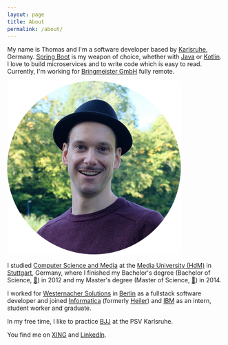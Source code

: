 ```yaml
---
layout: page
title: About
permalink: /about/
---
```


My name is Thomas and I'm a software developer based by [Karlsruhe](https://de.wikipedia.org/wiki/Karlsruhe), Germany. 
[Spring Boot](https://spring.io/projects/spring-boot) is my weapon of choice, whether with [Java](https://www.java.com/) or [Kotlin](https://kotlinlang.org/).
I love to build microservices and to write code which is easy to read.
Currently, I'm working for [Bringmeister GmbH](http://bringmeister.de) fully remote.

<img class="no-border" src="/images/avatar-round.png">

I studied [Computer Science and Media](http://www.mi.hdm-stuttgart.de/csm) at the [Media University (HdM)](http://www.hdm-stuttgart.de "HdM Stuttgart") in [Stuttgart](https://www.google.com/maps/place/Stuttgart,+Deutschland), Germany, where I finished my Bachelor's degree (Bachelor of Science, [📄](/assets/pdf/Bachelor-Thesis.pdf)) in 2012 and my Master's degree (Master of Science, [📄](/assets/pdf/Master-Thesis.pdf)) in 2014.

I worked for [Westernacher Solutions](http://westernacher-solutions.com) in [Berlin](https://de.wikipedia.org/wiki/Berlin) as a fullstack software developer and joined [Informatica](http://www.informatica.com/ "Informatica") (formerly [Heiler](http://www.heiler.com/de//index.php "Heiler Software AG")) and [IBM](http://www-05.ibm.com/de/entwicklung/ "IBM Böblingen") as an intern, student worker and graduate.

In my free time, I like to practice [BJJ](https://www.psv-karlsruhe.de/brazilian-jiu-jitsu) at the PSV Karlsruhe.

You find me on [XING](https://www.xing.com/profiles/Thomas_Uhrig7) and [LinkedIn](http://www.linkedin.com/pub/thomas-uhrig/85/6bb/39).
